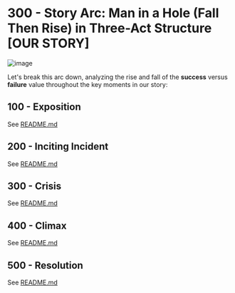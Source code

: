 # 300 - Story Arc: Man in a Hole (Fall Then Rise) in Three-Act Structure [OUR STORY]

![image](https://github.com/vanHeemstraCreations/movie-digital-twin/assets/1499433/7dca8cc0-e93a-4668-9493-974d7a06623e)

Let's break this arc down, analyzing the rise and fall of the **success** versus **failure** value throughout the key moments in our story:

## 100 - Exposition

See [README.md](./100/README.md)

## 200 - Inciting Incident

See [README.md](./200/README.md)

## 300 - Crisis

See [README.md](./300/README.md)

## 400 - Climax

See [README.md](./400/README.md)

## 500 - Resolution

See [README.md](./500/README.md)